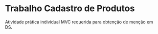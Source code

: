# Trabalho Cadastro de Produtos

Atividade prática individual MVC requerida para obtenção de menção em DS.
